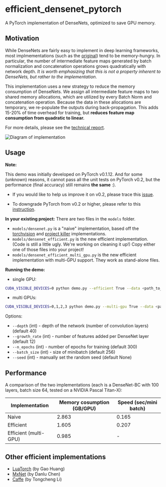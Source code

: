 # efficient_densenet_pytorch
A PyTorch implementation of DenseNets, optimized to save GPU memory.

## Motivation
While DenseNets are fairly easy to implement in deep learning frameworks, most
implmementations (such as the [original](https://github.com/liuzhuang13/DenseNet)) tend to be memory-hungry.
In particular, the number of intermediate feature maps generated by batch normalization and concatenation operations
grows quadratically with network depth.
*It is worth emphasizing that this is not a property inherent to DenseNets, but rather to the implementation.*

This implementation uses a new strategy to reduce the memory consumption of DenseNets.
We assign all intermediate feature maps to two shared memory allocations,
which are utilized by every Batch Norm and concatenation operation.
Because the data in these allocations are temporary, we re-populate the outputs during back-propagation.
This adds 15-20% of time overhead for training, but **reduces feature map consumption from quadratic to linear.**

For more details, please see the [technical report](https://arxiv.org/pdf/1707.06990.pdf).

![Diagram of implementation](https://raw.github.com/gpleiss/efficient_densenet_pytorch/master/images/forward.png)

## Usage

**Note:**

This demo was initially developed on PyTorch v0.1.12. And for some (unknown) reasons,
it cannot pass all the unit tests on PyTorch v0.2, but the performance (final accuracy) still remains **the same** :).

- If you would like to help us improve it on v0.2, please trace this [issue](https://github.com/gpleiss/efficient_densenet_pytorch/issues/11).

- To downgrade PyTorch from v0.2 or higher, please refer to this [instruction](https://discuss.pytorch.org/t/could-i-downgrade-pytorch-or-should-i-do-something-more-after-upgrading/1617/4).


**In your existing project:**
There are two files in the `models` folder.
 - `models/densenet.py` is a "naive" implementation, based off the [torchvision](https://github.com/pytorch/vision/blob/master/torchvision/models/densenet.py) and
[project killer](https://github.com/felixgwu/img_classification_pk_pytorch/blob/master/models/densenet.py) implementations.
 - `models/densenet_efficient.py` is the new efficient implementation. (Code is still a little ugly. We're working on cleaning it up!)
Copy either one of those files into your project!
 - `models/densenet_efficient_multi_gpu.py` is the new efficient implementation with multi-GPU support.
They work as stand-alone files.

**Running the demo:**

- single GPU:

```sh
CUDA_VISIBLE_DEVICES=0 python demo.py --efficient True --data <path_to_data_dir> --save <path_to_save_dir>
```


- multi GPUs:

```sh
CUDA_VISIBLE_DEVICES=0,1,2,3 python demo.py --multi-gpu True --data <path_to_data_dir> --save <path_to_save_dir>
```


Options:
- `--depth` (int) - depth of the network (number of convolution layers) (default 40)
- `--growth_rate` (int) - number of features added per DenseNet layer (default 12)
- `--n_epochs` (int) - number of epochs for training (default 300)
- `--batch_size` (int) - size of minibatch (default 256)
- `--seed` (int) - manually set the random seed (default None)

## Performance

A comparison of the two implementations (each is a DenseNet-BC with 100 layers, batch size 64, tested on a NVIDIA Pascal Titan-X):

| Implementation | Memory cosumption (GB/GPU) | Speed (sec/mini batch) |
|----------------|------------------------|------------------------|
| Naive          |  2.863  | 0.165                  |
| Efficient      |  1.605  | 0.207                  |
| Efficient (multi-GPU)      |  0.985  | -                  |


## Other efficient implementations
- [LuaTorch](https://github.com/liuzhuang13/DenseNet/tree/master/models) (by Gao Huang)
- [MxNet](https://github.com/taineleau/efficient_densenet_mxnet) (by Danlu Chen)
- [Caffe](https://github.com/Tongcheng/DN_CaffeScript) (by Tongcheng Li)

